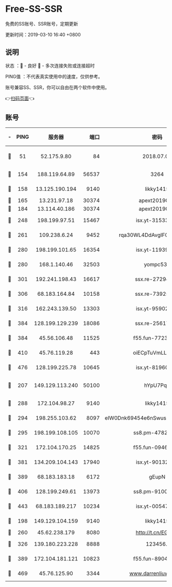 # Free-SS-SSR

免费的SS账号、SSR账号，定期更新

更新时间：2019-03-10 16:40 +0800

## 说明

状态     ：🙂 - 良好 🙁 - 多次连接失败或连接超时

PING值   ：不代表真实使用中的速度，仅供参考。

账号兼容SS、SSR，你可以自由在两个软件中使用。

👉[扫码页面](https://liesauer.github.io/Free-SS-SSR/)👈

## 账号

|-|PING|服务器|端口|密码|加密方式|区域|
|:----:|:----:|:-----:|-----:|:----:|:----:|:----:|
|🙂|51|52.175.9.80|84|2018.07.07|chacha20-ietf-poly1305|HK|
|🙂|154|188.119.64.89|56537|3264|aes-256-cfb|RU|
|🙂|158|13.125.190.194|9140|likky1415|aes-256-cfb|KR|
|🙂|165|13.231.97.18|30374|apext2019006|chacha20|JP|
|🙂|184|13.114.40.186|30374|apext2019006|chacha20|JP|
|🙂|248|198.199.97.51|15467|isx.yt-31533637|aes-256-cfb|US|
|🙂|261|109.238.6.24|9452|rqa30WL4DdAvgIFG6Fs3znzTa|aes-256-cfb|FR|
|🙂|280|198.199.101.65|16354|isx.yt-11939901|aes-256-cfb|US|
|🙂|280|168.1.140.46|32503|yompc535|aes-256-cfb|AU|
|🙂|301|192.241.198.43|16617|ssx.re-27294223|aes-256-cfb|US|
|🙂|306|68.183.164.84|10158|ssx.re-73925133|aes-256-cfb|US|
|🙂|316|162.243.139.50|13303|isx.yt-95902908|aes-256-cfb|US|
|🙂|384|128.199.129.239|18086|ssx.re-25617968|aes-256-cfb|SG|
|🙂|384|45.56.106.48|11525|f55.fun-77233289|aes-256-cfb|US|
|🙂|410|45.76.119.28|443|oiECpTuVmLLxk4Ts|aes-256-cfb|AU|
|🙂|476|128.199.225.78|10645|isx.yt-81960461|aes-256-cfb|SG|
|🙂|207|149.129.113.240|50100|hYpU7PqP|chacha20-ietf-poly1305|CN|
|🙂|288|172.104.98.27|9140|likky1415|aes-256-cfb|JP|
|🙂|294|198.255.103.62|8097|eIW0Dnk69454e6nSwuspv9DmS201tQ0D|aes-256-cfb|US|
|🙂|295|198.199.108.105|10070|ss8.pm-47824837|aes-256-cfb|US|
|🙂|321|172.104.170.25|14825|f55.fun-09460253|aes-256-cfb|SG|
|🙂|381|134.209.104.143|17940|isx.yt-90132176|aes-256-cfb|SG|
|🙂|389|68.183.183.18|6172|gEupN|aes-256-cfb|SG|
|🙂|406|128.199.249.61|13973|ss8.pm-91003173|aes-256-cfb|SG|
|🙂|443|68.183.189.217|10234|isx.yt-00547115|aes-256-cfb|SG|
|🙁|198|149.129.104.159|9140|likky1415|aes-256-cfb|HK|
|🙁|260|45.62.238.179|8080|http://t.cn/EGJIyrl|rc4-md5|CA|
|🙁|326|139.180.223.228|8888|123456..|aes-256-cfb|JP|
|🙁|389|172.104.181.121|10823|f55.fun-89043009|aes-256-cfb|SG|
|🙁|469|45.76.125.90|3344|www.darrenliuwei.com|aes-256-cfb|AU|

